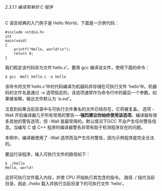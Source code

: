 
###### 2.3.1.1 编译简单的 C 程序

C 语言经典的入门例子是 Hello World，下面是一示例代码： 

	#include <stdio.h>
	int
	main(void)
	{
		printf("Hello, world!\n");
		return 0;
	}
 
我们假定该代码存为文件‘hello.c’。要用 gcc 编译该文件，使用下面的命令： 

	$ gcc -Wall hello.c -o hello

该命令将文件‘hello.c’中的代码编译为机器码并存储在可执行文件 ‘hello’中。机器码的文件名是通过 -o 选项指定的。该选项通常作为命令行中的最后一个参数。如果被省略，输出文件默认为 ‘a.out’。 

注意到如果当前目录中与可执行文件重名的文件已经存在，它将被复盖。 
选项 -Wall 开启编译器几乎所有常用的警告──**强烈建议你始终使用该选项**。编译器有很多其他的警告选项，但 -Wall 是最常用的。默认情况下GCC 不会产生任何警告信息。当编写 C 或 C++ 程序时编译器警告非常有助于检测程序存在的问题。 

本例中，编译器使用了 -Wall 选项而没产生任何警告，因为示例程序是完全合法的。 

要运行该程序，输入可执行文件的路径如下： 

	$ ./hello
	Hello, world!

这将可执行文件载入内存，并使 CPU 开始执行其包含的指令。 路径 ./ 指代当前目录，因此 ./hello 载入并执行当前目录下的可执行文件 ‘hello’。 
